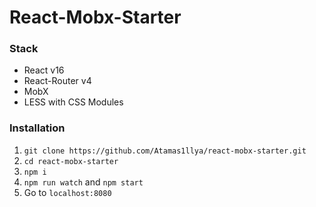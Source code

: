 # React-Mobx-Starter

### Stack
- React v16
- React-Router v4
- MobX
- LESS with CSS Modules

### Installation

1. `git clone https://github.com/Atamas1llya/react-mobx-starter.git`
2. `cd react-mobx-starter`
3. `npm i`
4. `npm run watch` and `npm start`
5. Go to `localhost:8080`
